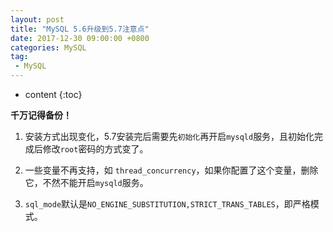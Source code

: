 ```yaml
---
layout: post
title: "MySQL 5.6升级到5.7注意点"
date: 2017-12-30 09:00:00 +0800 
categories: MySQL
tag:
 - MySQL
---
```

* content
{:toc}

**千万记得备份！**

1. 安装方式出现变化，5.7安装完后需要先`初始化`再开启`mysqld`服务，且初始化完成后修改`root`密码的方式变了。

2. 一些变量不再支持，如 `thread_concurrency`，如果你配置了这个变量，删除它，不然不能开启`mysqld`服务。

3. `sql_mode`默认是`NO_ENGINE_SUBSTITUTION,STRICT_TRANS_TABLES`，即严格模式。

